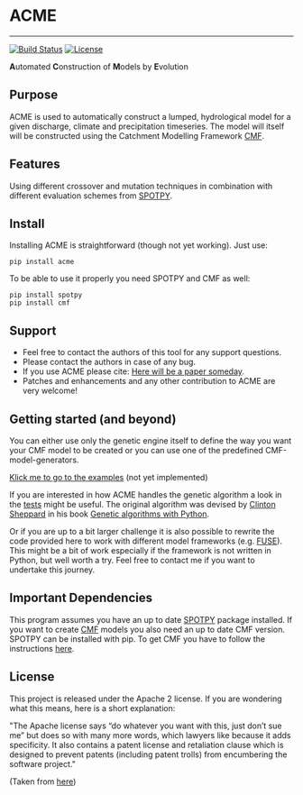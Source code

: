 # ACME



---

[![Build Status][travis-image]][travis-link]
[![License][license-image]][license-link]

[travis-image]: https://travis-ci.org/zutn/ACME.svg?branch=master
[travis-link]: https://travis-ci.org/zutn/ACME
[license-image]: https://img.shields.io/hexpm/l/plug.svg
[license-link]: https://opensource.org/licenses/Apache-2.0

**A**utomated **C**onstruction of **M**odels by **E**volution

## Purpose
ACME is used to automatically construct a lumped, hydrological model for a given discharge, climate and precipitation timeseries. The model will itself will be constructed using the Catchment Modelling Framework [CMF](http://fb09-pasig.umwelt.uni-giessen.de/cmf).

## Features
Using different crossover and mutation techniques in combination with different evaluation schemes from [SPOTPY](http://fb09-pasig.umwelt.uni-giessen.de/spotpy/).

## Install
Installing ACME is straightforward (though not yet working). Just use:

	pip install acme

To be able to use it properly you need SPOTPY and CMF as well:

	pip install spotpy
	pip install cmf
## Support
- Feel free to contact the authors of this tool for any support questions.
- Please contact the authors in case of any bug.
- If you use ACME please cite: [Here will be a paper someday]().
- Patches and enhancements and any other contribution to ACME are very welcome!

## Getting started (and beyond)
You can either use only the genetic engine itself to define the way you want your CMF model to be created or you can use one of the predefined CMF-model-generators.

[Klick me to go to the examples](https://github.com/zutn/ACME/tree/master/acme/examples) (not yet implemented)

If you are interested in how ACME handles the genetic algorithm a look in the [tests](https://github.com/zutn/ACME/tree/master/acme/tests) might be useful. The original algorithm was devised by [Clinton Sheppard](https://github.com/handcraftsman) in his book [Genetic algorithms with Python](https://leanpub.com/genetic_algorithms_with_python).

Or if you are up to a bit larger challenge it is also possible to rewrite the code provided here to work with different model frameworks (e.g. [FUSE](http://onlinelibrary.wiley.com/doi/10.1029/2007WR006735/abstract)). This might be a bit of work especially if the framework is not written in Python, but well worth a try. Feel free to contact me if you want to undertake this journey. 

## Important Dependencies
This program assumes you have an up to date [SPOTPY](http://fb09-pasig.umwelt.uni-giessen.de/spotpy/) package installed. If you want to create [CMF](http://fb09-pasig.umwelt.uni-giessen.de/cmf) models you also need an up to date CMF version. SPOTPY can be installed with pip. To get CMF you have to follow the instructions [here](http://fb09-pasig.umwelt.uni-giessen.de/cmf/wiki/CmfInstall).

## License
This project is released under the Apache 2 license. If you are wondering what this means, here is a short explanation:

"The Apache license says “do whatever you want with this, just don’t sue me” but does so with many more words, which lawyers like because it adds specificity. It also contains a patent license and retaliation clause which is designed to prevent patents (including patent trolls) from encumbering the software project." 

(Taken from [here](https://exygy.com/which-license-should-i-use-mit-vs-apache-vs-gpl/))

